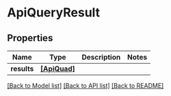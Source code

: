 # ApiQueryResult


## Properties
Name | Type | Description | Notes
------------ | ------------- | ------------- | -------------
**results** | [**[ApiQuad]**](ApiQuad.md) |  | 

[[Back to Model list]](../README.md#documentation-for-models) [[Back to API list]](../README.md#documentation-for-api-endpoints) [[Back to README]](../README.md)


